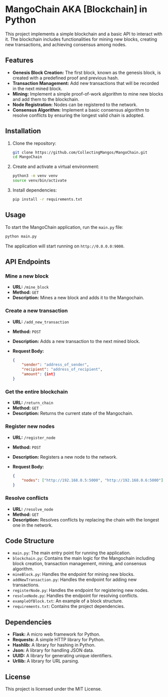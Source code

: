 # MangoChain AKA [Blockchain] in Python

This project implements a simple blockchain and a basic API to interact with it. The blockchain includes functionalities for mining new blocks, creating new transactions, and achieving consensus among nodes.

## Features

- **Genesis Block Creation:** The first block, known as the genesis block, is created with a predefined proof and previous hash.
- **Transaction Management:** Add new transactions that will be recorded in the next mined block.
- **Mining:** Implement a simple proof-of-work algorithm to mine new blocks and add them to the blockchain.
- **Node Registration:** Nodes can be registered to the network.
- **Consensus Algorithm:** Implement a basic consensus algorithm to resolve conflicts by ensuring the longest valid chain is adopted.

## Installation

1. Clone the repository:

    ```sh
    git clone https://github.com/CollectingMangos/MangoChain.git
    cd MangoChain
    ```

2. Create and activate a virtual environment:

    ```sh
    python3 -m venv venv
    source venv/bin/activate
    ```

3. Install dependencies:

    ```sh
    pip install -r requirements.txt
    ```

## Usage

To start the MangoChain application, run the `main.py` file:

```sh
python main.py
```

The application will start running on `http://0.0.0.0:9000`.

## API Endpoints

### Mine a new block

- **URL:** `/mine_block`
- **Method:** `GET`
- **Description:** Mines a new block and adds it to the Mangochain.

### Create a new transaction

- **URL:** `/add_new_transaction`
- **Method:** `POST`
- **Description:** Adds a new transaction to the next mined block.
- **Request Body:**

    ```json
    {
        "sender": "address_of_sender",
        "recipient": "address_of_recipient",
        "amount": {int}
    }
    ```

### Get the entire blockchain

- **URL:** `/return_chain`
- **Method:** `GET`
- **Description:** Returns the current state of the Mangochain.

### Register new nodes

- **URL:** `/register_node`
- **Method:** `POST`
- **Description:** Registers a new node to the network.
- **Request Body:**

    ```json
    {
        "nodes": ["http://192.168.0.5:5000", "http://192.168.0.6:5000"]
    }
    ```

### Resolve conflicts

- **URL:** `/resolve_node`
- **Method:** `GET`
- **Description:** Resolves conflicts by replacing the chain with the longest one in the network.

## Code Structure

- `main.py`: The main entry point for running the application.
- `blockchain.py`: Contains the main logic for the Mangochain including block creation, transaction management, mining, and consensus algorithm.
- `mineBlock.py`: Handles the endpoint for mining new blocks.
- `addNewTransaction.py`: Handles the endpoint for adding new transactions.
- `registerNode.py`: Handles the endpoint for registering new nodes.
- `resolveNode.py`: Handles the endpoint for resolving conflicts.
- `exampleOfBlock.txt`: An example of a block structure.
- `requirements.txt`: Contains the project dependencies.

## Dependencies

- **Flask:** A micro web framework for Python.
- **Requests:** A simple HTTP library for Python.
- **Hashlib:** A library for hashing in Python.
- **Json:** A library for handling JSON data.
- **UUID:** A library for generating unique identifiers.
- **Urllib:** A library for URL parsing.

## License

This project is licensed under the MIT License.
